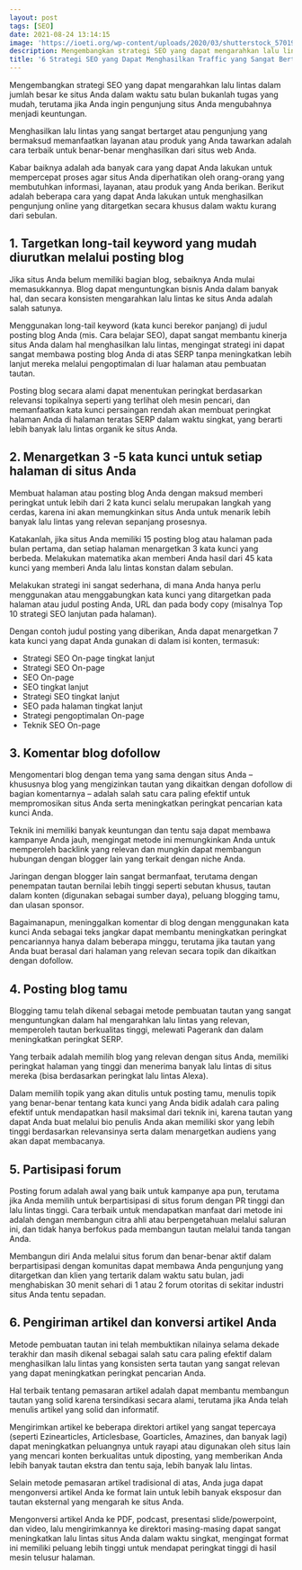 ```yaml
---
layout: post
tags: [SEO]
date: 2021-08-24 13:14:15
image: 'https://ioeti.org/wp-content/uploads/2020/03/shutterstock_570194635-1024x633.jpg'
description: Mengembangkan strategi SEO yang dapat mengarahkan lalu lintas...
title: '6 Strategi SEO yang Dapat Menghasilkan Traffic yang Sangat Bertarget'
---
```


Mengembangkan strategi SEO yang dapat mengarahkan lalu lintas dalam jumlah besar ke situs Anda dalam waktu satu bulan bukanlah tugas yang mudah, terutama jika Anda ingin pengunjung situs Anda mengubahnya menjadi keuntungan.

Menghasilkan lalu lintas yang sangat bertarget atau pengunjung yang bermaksud memanfaatkan layanan atau produk yang Anda tawarkan adalah cara terbaik untuk benar-benar menghasilkan dari situs web Anda.

Kabar baiknya adalah ada banyak cara yang dapat Anda lakukan untuk mempercepat proses agar situs Anda diperhatikan oleh orang-orang yang membutuhkan informasi, layanan, atau produk yang Anda berikan. Berikut adalah beberapa cara yang dapat Anda lakukan untuk menghasilkan pengunjung online yang ditargetkan secara khusus dalam waktu kurang dari sebulan.

## 1. Targetkan long-tail keyword yang mudah diurutkan melalui posting blog

Jika situs Anda belum memiliki bagian blog, sebaiknya Anda mulai memasukkannya. Blog dapat menguntungkan bisnis Anda dalam banyak hal, dan secara konsisten mengarahkan lalu lintas ke situs Anda adalah salah satunya.

Menggunakan long-tail keyword (kata kunci berekor panjang) di judul posting blog Anda (mis. Cara belajar SEO), dapat sangat membantu kinerja situs Anda dalam hal menghasilkan lalu lintas, mengingat strategi ini dapat sangat membawa posting blog Anda di atas SERP tanpa meningkatkan lebih lanjut mereka melalui pengoptimalan di luar halaman atau pembuatan tautan.

Posting blog secara alami dapat menentukan peringkat berdasarkan relevansi topikalnya seperti yang terlihat oleh mesin pencari, dan memanfaatkan kata kunci persaingan rendah akan membuat peringkat halaman Anda di halaman teratas SERP dalam waktu singkat, yang berarti lebih banyak lalu lintas organik ke situs Anda.

## 2. Menargetkan 3 -5 kata kunci untuk setiap halaman di situs Anda

Membuat halaman atau posting blog Anda dengan maksud memberi peringkat untuk lebih dari 2 kata kunci selalu merupakan langkah yang cerdas, karena ini akan memungkinkan situs Anda untuk menarik lebih banyak lalu lintas yang relevan sepanjang prosesnya.

Katakanlah, jika situs Anda memiliki 15 posting blog atau halaman pada bulan pertama, dan setiap halaman menargetkan 3 kata kunci yang berbeda. Melakukan matematika akan memberi Anda hasil dari 45 kata kunci yang memberi Anda lalu lintas konstan dalam sebulan.

Melakukan strategi ini sangat sederhana, di mana Anda hanya perlu menggunakan atau menggabungkan kata kunci yang ditargetkan pada halaman atau judul posting Anda, URL dan pada body copy (misalnya Top 10 strategi SEO lanjutan pada halaman).

Dengan contoh judul posting yang diberikan, Anda dapat menargetkan 7 kata kunci yang dapat Anda gunakan di dalam isi konten, termasuk:
- Strategi SEO On-page tingkat lanjut
- Strategi SEO On-page
- SEO On-page
- SEO tingkat lanjut
- Strategi SEO tingkat lanjut
- SEO pada halaman tingkat lanjut
- Strategi pengoptimalan On-page
- Teknik SEO On-page

## 3. Komentar blog dofollow

Mengomentari blog dengan tema yang sama dengan situs Anda – khususnya blog yang mengizinkan tautan yang dikaitkan dengan dofollow di bagian komentarnya – adalah salah satu cara paling efektif untuk mempromosikan situs Anda serta meningkatkan peringkat pencarian kata kunci Anda.

Teknik ini memiliki banyak keuntungan dan tentu saja dapat membawa kampanye Anda jauh, mengingat metode ini memungkinkan Anda untuk memperoleh backlink yang relevan dan mungkin dapat membangun hubungan dengan blogger lain yang terkait dengan niche Anda.

Jaringan dengan blogger lain sangat bermanfaat, terutama dengan penempatan tautan bernilai lebih tinggi seperti sebutan khusus, tautan dalam konten (digunakan sebagai sumber daya), peluang blogging tamu, dan ulasan sponsor. 

Bagaimanapun, meninggalkan komentar di blog dengan menggunakan kata kunci Anda sebagai teks jangkar dapat membantu meningkatkan peringkat pencariannya hanya dalam beberapa minggu, terutama jika tautan yang Anda buat berasal dari halaman yang relevan secara topik dan dikaitkan dengan dofollow.

## 4. Posting blog tamu

Blogging tamu telah dikenal sebagai metode pembuatan tautan yang sangat menguntungkan dalam hal mengarahkan lalu lintas yang relevan, memperoleh tautan berkualitas tinggi, melewati Pagerank dan dalam meningkatkan peringkat SERP.

Yang terbaik adalah memilih blog yang relevan dengan situs Anda, memiliki peringkat halaman yang tinggi dan menerima banyak lalu lintas di situs mereka (bisa berdasarkan peringkat lalu lintas Alexa).

Dalam memilih topik yang akan ditulis untuk posting tamu, menulis topik yang benar-benar tentang kata kunci yang Anda bidik adalah cara paling efektif untuk mendapatkan hasil maksimal dari teknik ini, karena tautan yang dapat Anda buat melalui bio penulis Anda akan memiliki skor yang lebih tinggi berdasarkan relevansinya serta dalam menargetkan audiens yang akan dapat membacanya.

## 5. Partisipasi forum

Posting forum adalah awal yang baik untuk kampanye apa pun, terutama jika Anda memilih untuk berpartisipasi di situs forum dengan PR tinggi dan lalu lintas tinggi. Cara terbaik untuk mendapatkan manfaat dari metode ini adalah dengan membangun citra ahli atau berpengetahuan melalui saluran ini, dan tidak hanya berfokus pada membangun tautan melalui tanda tangan Anda.

Membangun diri Anda melalui situs forum dan benar-benar aktif dalam berpartisipasi dengan komunitas dapat membawa Anda pengunjung yang ditargetkan dan klien yang tertarik dalam waktu satu bulan, jadi menghabiskan 30 menit sehari di 1 atau 2 forum otoritas di sekitar industri situs Anda tentu sepadan.

## 6. Pengiriman artikel dan konversi artikel Anda

Metode pembuatan tautan ini telah membuktikan nilainya selama dekade terakhir dan masih dikenal sebagai salah satu cara paling efektif dalam menghasilkan lalu lintas yang konsisten serta tautan yang sangat relevan yang dapat meningkatkan peringkat pencarian Anda.

Hal terbaik tentang pemasaran artikel adalah dapat membantu membangun tautan yang solid karena tersindikasi secara alami, terutama jika Anda telah menulis artikel yang solid dan informatif.

Mengirimkan artikel ke beberapa direktori artikel yang sangat tepercaya (seperti Ezinearticles, Articlesbase, Goarticles, Amazines, dan banyak lagi) dapat meningkatkan peluangnya untuk rayapi atau digunakan oleh situs lain yang mencari konten berkualitas untuk diposting, yang memberikan Anda lebih banyak tautan ekstra dan tentu saja, lebih banyak lalu lintas.

Selain metode pemasaran artikel tradisional di atas, Anda juga dapat mengonversi artikel Anda ke format lain untuk lebih banyak eksposur dan tautan eksternal yang mengarah ke situs Anda.

Mengonversi artikel Anda ke PDF, podcast, presentasi slide/powerpoint, dan video, lalu mengirimkannya ke direktori masing-masing dapat sangat meningkatkan lalu lintas situs Anda dalam waktu singkat, mengingat format ini memiliki peluang lebih tinggi untuk mendapat peringkat tinggi di hasil mesin telusur halaman.
